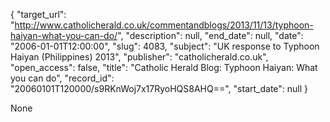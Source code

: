 {
  "target_url": "http://www.catholicherald.co.uk/commentandblogs/2013/11/13/typhoon-haiyan-what-you-can-do/", 
  "description": null, 
  "end_date": null, 
  "date": "2006-01-01T12:00:00", 
  "slug": 4083, 
  "subject": "UK response to Typhoon Haiyan (Philippines) 2013", 
  "publisher": "catholicherald.co.uk", 
  "open_access": false, 
  "title": "Catholic Herald Blog: Typhoon Haiyan: What you can do", 
  "record_id": "20060101T120000/s9RKnWoj7x17RyoHQS8AHQ==", 
  "start_date": null
}

None